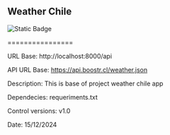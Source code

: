 Weather Chile 
----------------

![Static Badge](https://img.shields.io/badge/Django-092E20?style=flat&logo=django&logoColor=white)

================


URL Base: http://localhost:8000/api


API URL Base: https://api.boostr.cl/weather.json


Description: This is base of project weather chile app


Dependecies: requeriments.txt


Control versions: v1.0


Date: 15/12/2024
